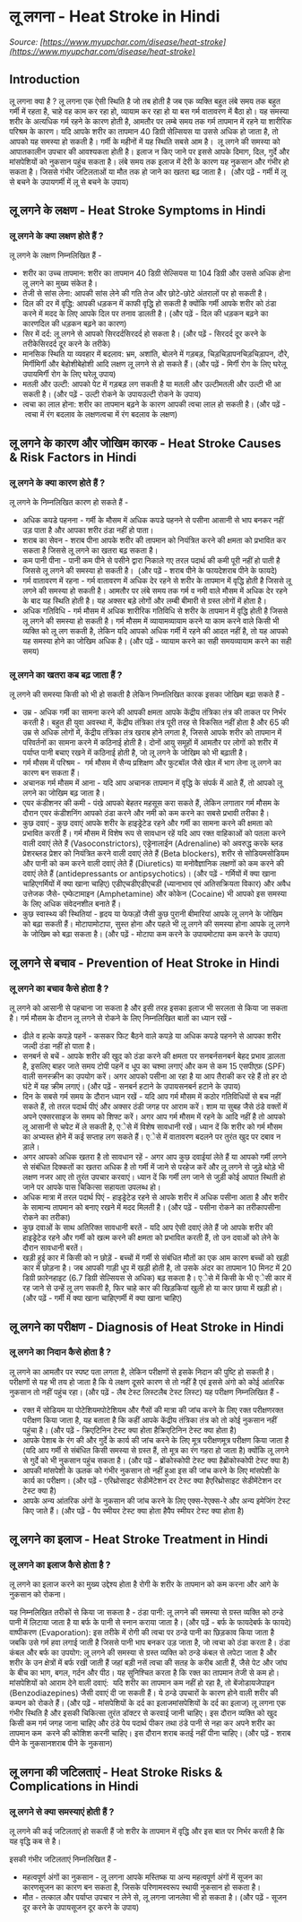# लू लगना - Heat Stroke in Hindi
_Source: [https://www.myupchar.com/disease/heat-stroke](https://www.myupchar.com/disease/heat-stroke)_

## Introduction
लू लगना क्या है ?
लू लगना एक ऐसी स्थिति है जो तब होती है जब एक व्यक्ति बहुत लंबे समय तक बहुत गर्मी में रहता है, चाहे वह काम कर रहा हो, व्यायाम कर रहा हो या बस गर्म वातावरण में बैठा हो।
यह समस्या शरीर के अत्यधिक गर्म रहने के कारण होती है, आमतौर पर लम्बे समय तक गर्म तापमान में रहने या शारीरिक परिश्रम के कारण। यदि आपके शरीर का तापमान 40 डिग्री सेल्सियस या उससे अधिक हो जाता है, तो आपको यह समस्या हो सकती है। गर्मी के महीनों में यह स्थिति सबसे आम है। 
लू लगने की समस्या को आपातकालीन उपचार की आवश्यकता होती है। इलाज न किए जाने पर इससे आपके दिमाग, दिल, गुर्दे और मांसपेशियों को नुकसान पहुंच सकता है। लंबे समय तक इलाज में देरी के कारण यह नुकसान और गंभीर हो सकता है। जिससे गंभीर जटिलताओं या मौत तक हो जाने का खतरा बढ़ जाता है। 
(और पढ़ें - गर्मी में लू से बचने के उपायगर्मी में लू से बचने के उपाय)

## लू लगने के लक्षण - Heat Stroke Symptoms in Hindi
### लू लगने के क्या लक्षण होते हैं ?
लू लगने के लक्षण निम्नलिखित हैं -
- शरीर का उच्च तापमान: शरीर का तापमान 40 डिग्री सेल्सियस या 104 डिग्री और उससे अधिक होना लू लगने का मुख्य संकेत है।
- तेजी से सांस लेना: आपकी सांस लेने की गति तेज और छोटे-छोटे अंतरालों पर हो सकती है।
- दिल की दर में वृद्धि: आपकी धड़कन में काफी वृद्धि हो सकती है क्योंकि गर्मी आपके शरीर को ठंडा करने में मदद के लिए आपके दिल पर तनाव डालती है। (और पढ़ें - दिल की धड़कन बढ़ने का कारणदिल की धड़कन बढ़ने का कारण)
- सिर में दर्द: लू लगने से आपको सिरदर्दसिरदर्द हो सकता है। (और पढ़ें - सिरदर्द दूर करने के तरीकेसिरदर्द दूर करने के तरीके)
- मानसिक स्थिति या व्यवहार में बदलाव: भ्रम, अशांति, बोलने में गड़बड़, चिड़चिड़ापनचिड़चिड़ापन, दौरे, मिर्गीमिर्गी और बेहोशीबेहोशी आदि लक्षण लू लगने से हो सकते हैं। (और पढ़ें - मिर्गी रोग के लिए घरेलू उपायमिर्गी रोग के लिए घरेलू उपाय)
- मतली और उल्टी: आपको पेट में गड़बड़ लग सकती है या मतली और उल्टीमतली और उल्टी भी आ सकती है। (और पढ़ें - उल्टी रोकने के उपायउल्टी रोकने के उपाय)
- त्वचा का लाल होना: शरीर का तापमान बढ़ने के कारण आपकी त्वचा लाल हो सकती है।
(और पढ़ें - त्वचा में रंग बदलाव के लक्षणत्वचा में रंग बदलाव के लक्षण)

## लू लगने के कारण और जोखिम कारक - Heat Stroke Causes & Risk Factors in Hindi
### लू लगने के क्या कारण होते हैं ?
लू लगने के निम्नलिखित कारण हो सकते हैं -
- अधिक कपडे पहनना - गर्मी के मौसम में अधिक कपडे पहनने से पसीना आसानी से भाप बनकर नहीं उड़ पाता है और आपका शरीर ठंडा नहीं हो पाता।
- शराब का सेवन - शराब पीना आपके शरीर की तापमान को नियंत्रित करने की क्षमता को प्रभावित कर सकता है जिससे लू लगने का खतरा बढ़ सकता है।
- कम पानी पीना - पानी कम पीने से पसीने द्वारा निकाले गए तरल पदार्थ की कमी पूरी नहीं हो पाती है जिससे लू लगने की समस्या हो सकती है।  (और पढ़ें - शराब पीने के फायदेशराब पीने के फायदे)
- गर्म वातावरण में रहना - गर्म वातावरण में अधिक देर रहने से शरीर के तापमान में वृद्धि होती है जिससे लू लगने की समस्या हो सकती है। आमतौर पर लंबे समय तक गर्म व नमी वाले मौसम में अधिक देर रहने के बाद यह स्थिति होती है। यह अक्सर बड़े लोगों और लम्बी बीमारी से ग्रस्त लोगों में होता है।
- अधिक गतिविधि - गर्म मौसम में अधिक शारीरिक गतिविधि से शरीर के तापमान में वृद्धि होती है जिससे लू लगने की समस्या हो सकती है। गर्म मौसम में व्यायामव्यायाम करने या काम करने वाले किसी भी व्यक्ति को लू लग सकती है, लेकिन यदि आपको अधिक गर्मी में रहने की आदत नहीं है, तो यह आपको यह समस्या होने का जोखिम अधिक है। (और पढ़ें - व्यायाम करने का सही समयव्यायाम करने का सही समय)
### लू लगने का खतरा कब बढ़ जाता हैं ?
लू लगने की समस्या किसी को भी हो सकती है लेकिन निम्नलिखित कारक इसका जोखिम बढ़ा सकते हैं -
- उम्र - अधिक गर्मी का सामना करने की आपकी क्षमता आपके केंद्रीय तंत्रिका तंत्र की ताकत पर निर्भर करती है। बहुत ही युवा अवस्था में, केंद्रीय तंत्रिका तंत्र पूरी तरह से विकसित नहीं होता है और 65 की उम्र से अधिक लोगों में, केंद्रीय तंत्रिका तंत्र खराब होने लगता है, जिससे आपके शरीर को तापमान में परिवर्तनों का सामना करने में कठिनाई होती है। दोनों आयु समूहों में आमतौर पर लोगों को शरीर में पर्याप्त पानी बचाए रखने में कठिनाई होती है, जो लू लगने के जोखिम को भी बढ़ाती है।
- गर्म मौसम में परिश्रम -  गर्म मौसम में सैन्य प्रशिक्षण और फुटबॉल जैसे खेल में भाग लेना लू लगने का कारण बन सकता हैं।
- अचानक गर्म मौसम में आना - यदि आप अचानक तापमान में वृद्धि के संपर्क में आते हैं, तो आपको लू लगने का जोखिम बढ़ जाता है।
- एयर कंडीशनर की कमी - पंखे आपको बेहतर महसूस करा सकते हैं, लेकिन लगातार गर्म मौसम के दौरान एयर कंडीशनिंग आपको ठंडा करने और नमी को कम करने का सबसे प्रभावी तरीका है।
- कुछ दवाएं - कुछ दवाएं आपके शरीर के हाइड्रेटेड रहने और गर्मी का सामना करने की क्षमता को प्रभावित करती हैं। गर्म मौसम में विशेष रूप से सावधान रहें यदि आप रक्त वाहिकाओं को पतला करने वाली दवाएं लेते हैं (Vasoconstrictors), एड्रेनालाईन (Adrenaline) को अवरुद्ध करके ब्लड प्रेशरब्लड प्रेशर को नियंत्रित करने वाली दवाएं लेते हैं (Beta blockers), शरीर से सोडियमसोडियम और पानी को कम करने वाली दवाएं लेते हैं (Diuretics) या मनोवैज्ञानिक लक्षणों को कम करने की दवाएं लेते हैं (antidepressants or antipsychotics)। (और पढ़ें - गर्मियों में क्या खाना चाहिएगर्मियों में क्या खाना चाहिए)
एडीएचडीएडीएचडी (ध्यानाभाव एवं अतिसक्रियता विकार) और अवैध उत्तेजक जैसे- एम्फेटामाइन (Amphetamine) और कोकेन (Cocaine) भी आपको इस समस्या के लिए अधिक संवेदनशील बनाते हैं।
- कुछ स्वास्थ्य की स्थितियां - हृदय या फेफड़ों जैसी कुछ पुरानी बीमारियां आपके लू लगने के जोखिम को बढ़ा सकती हैं। मोटापामोटापा, सुस्त होना और पहले भी लू लगने की समस्या होना आपके लू लगने के जोखिम को बढ़ा सकता है।
(और पढ़ें - मोटापा कम करने के उपायमोटापा कम करने के उपाय)

## लू लगने से बचाव - Prevention of Heat Stroke in Hindi
### लू लगने का बचाव कैसे होता है ?
लू लगने को आसानी से पहचाना जा सकता है और इसी तरह इसका इलाज भी सरलता से किया जा सकता है। गर्म मौसम के दौरान लू लगने से रोकने के लिए निम्नलिखित बातों का ध्यान रखें -
- ढीले व हल्के कपड़े पहनें - कसकर फिट बैठने वाले कपड़े या अधिक कपडे पहनने से आपका शरीर जल्दी ठंडा नहीं हो पाता है।
- सनबर्न से बचें - आपके शरीर की खुद को ठंडा करने की क्षमता पर सनबर्नसनबर्न बेहद प्रभाव ड़ालता है, इसलिए बाहर जाते समय टोपी पहनें व धूप का चश्मा लगाएं और कम से कम 15 एसपीएफ़ (SPF) वाली सनस्क्रीन का उपयोग करें। अगर आपको पसीना आ रहा है या आप तैराकी कर रहे हैं तो हर दो घंटे में यह क्रीम लगाएं। (और पढ़ें - सनबर्न हटाने के उपायसनबर्न हटाने के उपाय)
- दिन के सबसे गर्म समय के दौरान ध्यान रखें - यदि आप गर्म मौसम में कठोर गतिविधियों से बच नहीं सकते हैं, तो तरल पदार्थ पीएं और अक्सर ठंडी जगह पर आराम करें। शाम या सुबह जैसे ठंडे वक्तों में अपने एक्सरसाइज के समय को शिफ्ट करें। अगर आप गर्म मौसम में रहने के आदि नहीं है तो आपको लू आसानी से चपेट में ले सकती है, एेसे में विशेष सावधानी रखें। ध्यान दें कि शरीर को गर्म मौसम का अभ्यस्त होने में कई सप्ताह लग सकते हैं। एेसे में वातावरण बदलने पर तुरंत खुद पर दबाव न ड़ाले।
- अगर आपको अधिक खतरा है तो सावधान रहें - अगर आप कुछ दवाईयां लेते हैं या आपको गर्मी लगने से संबंधित दिक्कतों का खतरा अधिक है तो गर्मी में जाने से परहेज करें और लू लगने से जुड़े थोड़े भी लक्षण नजर आए तो तुरंत उपचार करवाएं। ध्यान दें कि गर्मी लग जाने से जुड़ी कोई आपात स्थिती हो जाने पर आपके पास चिकित्सा सहायता उपलब्ध हो।
- अधिक मात्रा में तरल पदार्थ पिएं - हाइड्रेटेड रहने से आपके शरीर में अधिक पसीना आता है और शरीर के सामान्य तापमान को बनाए रखने में मदद मिलती है। (और पढ़ें - पसीना रोकने का तरीकापसीना रोकने का तरीका)
- कुछ दवाओं के साथ अतिरिक्त सावधानी बरतें - यदि आप ऐसी दवाएं लेते हैं जो आपके शरीर की हाइड्रेटेड रहने और गर्मी को खत्म करने की क्षमता को प्रभावित करती हैं, तो उन दवाओं को लेने के दौरान सावधानी बरतें।
- खड़ी हुई कार में किसी को न छोड़ें - बच्चों में गर्मी से संबंधित मौतों का एक आम कारण बच्चों को खड़ी कार में छोड़ना है। जब आपकी गाड़ी धूप में खड़ी होती है, तो उसके अंदर का तापमान 10 मिनट में 20 डिग्री फ़ारेनहाइट (6.7 डिग्री सेल्सियस से अधिक) बढ़ सकता है। एेसे में किसी के भी एेसी कार में रह जाने से उन्हें लू लग सकती है, फिर चाहे कार की खिड़कियां खुली हो या कार छाया में खड़ी हो।
(और पढ़ें - गर्मी में क्या खाना चाहिएगर्मी में क्या खाना चाहिए)

## लू लगने का परीक्षण - Diagnosis of Heat Stroke in Hindi
### लू लगने का निदान कैसे होता है ?
लू लगने का आमतौर पर स्पष्ट पता लगता है, लेकिन परीक्षणों से इसके निदान की पुष्टि हो सकती है। परीक्षणों से यह भी तय हो जाता है कि ये लक्षण दूसरे कारण से तो नहीं है एवं इससे अंगो को कोई आंतरिक नुकसान तो नहीं पहुंच रहा।
(और पढ़ें - लैब टेस्ट लिस्टलैब टेस्ट लिस्ट)
यह परीक्षण निम्नलिखित हैं -
- रक्त में सोडियम या पोटेशियमपोटेशियम और गैसों की मात्रा की जांच करने के लिए रक्त परीक्षणरक्त परीक्षण किया जाता है, यह बताता है कि कहीं आपके केंद्रीय तंत्रिका तंत्र को तो कोई नुकसान नहीं पहुंचा है। (और पढ़ें - क्रिएटिनिन टेस्ट क्या होता हैक्रिएटिनिन टेस्ट क्या होता है)
- आपके पेशाब के रंग की और गुर्दे के कार्य की जांच करने के लिए मूत्र परीक्षणमूत्र परीक्षण किया जाता है (यदि आप गर्मी से संबंधित किसी समस्या से ग्रस्त हैं, तो मूत्र का रंग गहरा हो जाता है) क्योंकि लू लगने से गुर्दे को भी नुकसान पहुंच सकता है। (और पढ़ें - ब्रोंकोस्कोपी टेस्ट क्या हैब्रोंकोस्कोपी टेस्ट क्या है)
- आपकी मांसपेशी के ऊतक को गंभीर नुकसान तो नहीं हुआ इस की जांच करने के लिए मांसपेशी के कार्य का परीक्षण। (और पढ़ें - एरिथ्रोसाइट सेडीमेंटेशन दर टेस्ट क्या हैएरिथ्रोसाइट सेडीमेंटेशन दर टेस्ट क्या है)
- आपके अन्य आंतरिक अंगों के नुकसान की जांच करने के लिए एक्स-रेएक्स-रे और अन्य इमेजिंग टेस्ट किए जाते हैं।
(और पढ़ें - पैप स्मीयर टेस्ट क्या होता हैपैप स्मीयर टेस्ट क्या होता है)

## लू लगने का इलाज - Heat Stroke Treatment in Hindi
### लू लगने का इलाज कैसे होता है ?
लू लगने का इलाज करने का मुख्य उद्देश्य होता है रोगी के शरीर के तापमान को कम करना और आगे के नुकसान को रोकना।
यह निम्नलिखित तरीकों से किया जा सकता है -
ठंडा पानी: लू लगने की समस्या से ग्रस्त व्यक्ति को ठन्डे पानी में लिटाया जाता है या बर्फ के पानी से स्नान कराया जाता है। (और पढ़ें - बर्फ के फायदेबर्फ के फायदे)
वाष्पीकरण (Evaporation): इस तरीके में रोगी की त्वचा पर ठन्डे पानी का छिड़काव किया जाता है जबकि उसे गर्म हवा लगाई जाती है जिससे पानी भाप बनकर उड़ जाता है, जो त्वचा को ठंडा करता है।
ठंडा कंबल और बर्फ का उपयोग: लू लगने की समस्या से ग्रस्त व्यक्ति को ठन्डे कंबल से लपेटा जाता है और शरीर के उन क्षेत्रों में बर्फ रखी जाती हैं जहां बड़ी नसें त्वचा की सतह के करीब आती हैं, जैसे पेट और जांघ के बीच का भाग, बगल, गर्दन और पीठ। यह सुनिश्चित करता है कि रक्त का तापमान तेजी से कम हो।
मांसपेशियों को आराम देने वाली दवाएं:  यदि शरीर का तापमान कम नहीं हो रहा है, तो बेंजोडायजेपाइन (Benzodiazepines) जैसी दवाएं दी जा सकती हैं। ये ठन्डे उपचारों के कारण होने वाली शरीर की कम्पन को रोकते हैं। (और पढ़ें - मांसपेशियों के दर्द का इलाजमांसपेशियों के दर्द का इलाज)
लू लगना एक गंभीर स्थिति है और इसकी चिकित्सा तुरंत डॉक्टर से करवाई जानी चाहिए। इस दौरान व्यक्ति को खुद किसी कम गर्म जगह जाना चाहिए और ठंडे पेय पदार्थ पीकर तथा ठंडे पानी से नहा कर अपने शरीर का तापमान कम  करने की कोशिश करनी चाहिए। इस दौरान शराब कतई नहीं पीना चाहिए।
(और पढ़ें - शराब पीने के नुकसानशराब पीने के नुकसान)

## लू लगना की जटिलताएं - Heat Stroke Risks & Complications in Hindi
### लू लगने से क्या समस्याएं होती हैं ?
लू लगने की कई जटिलताएं हो सकती हैं जो शरीर के तापमान में वृद्धि और इस बात पर निर्भर करती है कि यह वृद्धि कब से है। 
इसकी गंभीर जटिलताएं निम्नलिखित हैं -
- महत्वपूर्ण अंगों का नुकसान - लू लगना आपके मस्तिष्क या अन्य महत्वपूर्ण अंगों में सूजन का कारणसूजन का कारण बन सकता है, जिसके परिणामस्वरूप स्थायी नुकसान हो सकता है।
- मौत - तत्काल और पर्याप्त उपचार न लेने से, लू लगना जानलेवा भी हो सकता है।
(और पढ़ें - सूजन दूर करने के उपायसूजन दूर करने के उपाय)

